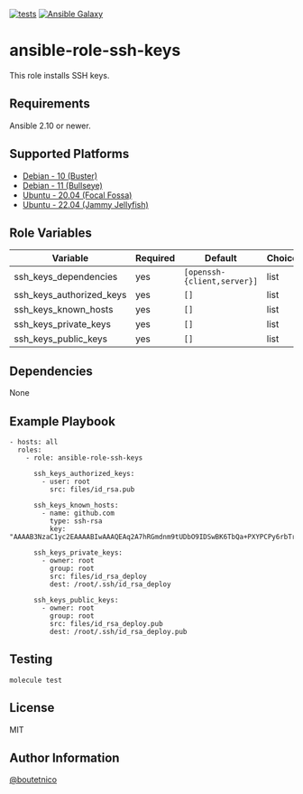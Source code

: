 [![tests](https://github.com/boutetnico/ansible-role-ssh-keys/workflows/Test%20ansible%20role/badge.svg)](https://github.com/boutetnico/ansible-role-ssh-keys/actions?query=workflow%3A%22Test+ansible+role%22)
[![Ansible Galaxy](https://img.shields.io/badge/galaxy-boutetnico.ssh-keys-blue.svg)](https://galaxy.ansible.com/boutetnico/ssh-keys)


ansible-role-ssh-keys
=====================

This role installs SSH keys.

Requirements
------------

Ansible 2.10 or newer.

Supported Platforms
-------------------

- [Debian - 10 (Buster)](https://wiki.debian.org/DebianBuster)
- [Debian - 11 (Bullseye)](https://wiki.debian.org/DebianBullseye)
- [Ubuntu - 20.04 (Focal Fossa)](http://releases.ubuntu.com/20.04/)
- [Ubuntu - 22.04 (Jammy Jellyfish)](http://releases.ubuntu.com/22.04/)

Role Variables
--------------

| Variable                 | Required | Default                     | Choices   | Comments                     |
|--------------------------|----------|-----------------------------|-----------|------------------------------|
| ssh_keys_dependencies    | yes      | `[openssh-{client,server}]` | list      |                              |
| ssh_keys_authorized_keys | yes      | `[]`                        | list      |                              |
| ssh_keys_known_hosts     | yes      | `[]`                        | list      |                              |
| ssh_keys_private_keys    | yes      | `[]`                        | list      |                              |
| ssh_keys_public_keys     | yes      | `[]`                        | list      |                              |

Dependencies
------------

None

Example Playbook
----------------

    - hosts: all
      roles:
        - role: ansible-role-ssh-keys

          ssh_keys_authorized_keys:
            - user: root
              src: files/id_rsa.pub

          ssh_keys_known_hosts:
            - name: github.com
              type: ssh-rsa
              key: "AAAAB3NzaC1yc2EAAAABIwAAAQEAq2A7hRGmdnm9tUDbO9IDSwBK6TbQa+PXYPCPy6rbTrTtw7PHkccKrpp0yVhp5HdEIcKr6pLlVDBfOLX9QUsyCOV0wzfjIJNlGEYsdlLJizHhbn2mUjvSAHQqZETYP81eFzLQNnPHt4EVVUh7VfDESU84KezmD5QlWpXLmvU31/yMf+Se8xhHTvKSCZIFImWwoG6mbUoWf9nzpIoaSjB+weqqUUmpaaasXVal72J+UX2B+2RPW3RcT0eOzQgqlJL3RKrTJvdsjE3JEAvGq3lGHSZXy28G3skua2SmVi/w4yCE6gbODqnTWlg7+wC604ydGXA8VJiS5ap43JXiUFFAaQ=="

          ssh_keys_private_keys:
            - owner: root
              group: root
              src: files/id_rsa_deploy
              dest: /root/.ssh/id_rsa_deploy

          ssh_keys_public_keys:
            - owner: root
              group: root
              src: files/id_rsa_deploy.pub
              dest: /root/.ssh/id_rsa_deploy.pub

Testing
-------

    molecule test

License
-------

MIT

Author Information
------------------

[@boutetnico](https://github.com/boutetnico)
